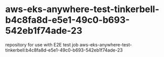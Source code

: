 # aws-eks-anywhere-test-tinkerbell-b4c8fa8d-e5e1-49c0-b693-542eb1f74ade-23
repository for use with E2E test job aws-eks-anywhere-test-tinkerbell:b4c8fa8d-e5e1-49c0-b693-542eb1f74ade-23
